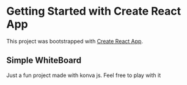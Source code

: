 # Getting Started with Create React App

This project was bootstrapped with [Create React App](https://github.com/facebook/create-react-app).

## Simple WhiteBoard

Just a fun project made with konva js. Feel free to play with it